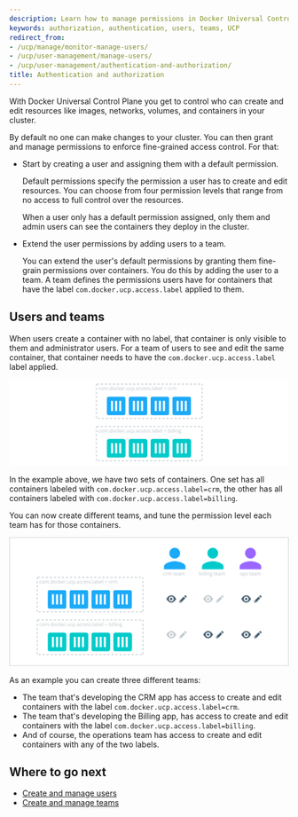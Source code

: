 ```yaml
---
description: Learn how to manage permissions in Docker Universal Control Plane.
keywords: authorization, authentication, users, teams, UCP
redirect_from:
- /ucp/manage/monitor-manage-users/
- /ucp/user-management/manage-users/
- /ucp/user-management/authentication-and-authorization/
title: Authentication and authorization
---
```


With Docker Universal Control Plane you get to control who can create and edit
resources like images, networks, volumes, and containers in your cluster.

By default no one can make changes to your cluster. You can then grant and
manage permissions to enforce fine-grained access control. For that:

* Start by creating a user and assigning them with a default permission.

    Default permissions specify the permission a user has to create and edit
    resources. You can choose from four permission levels that range from
    no access to full control over the resources.

    When a user only has a default permission assigned, only them and admin
    users can see the containers they deploy in the cluster.

* Extend the user permissions by adding users to a team.

    You can extend the user's default permissions by granting them fine-grain
    permissions over containers. You do this by adding the user to a team.
    A team defines the permissions users have for containers that have the label
    `com.docker.ucp.access.label` applied to them.

## Users and teams

When users create a container with no label, that container is only visible to
them and administrator users.
For a team of users to see and edit the same container, that
container needs to have the `com.docker.ucp.access.label` label applied.

![](../images/secure-your-infrastructure-1.svg)

In the example above, we have two sets of containers. One set has all containers
labeled with `com.docker.ucp.access.label=crm`, the other has all containers
labeled with `com.docker.ucp.access.label=billing`.

You can now create different teams, and tune the permission level each
team has for those containers.

![](../images/secure-your-infrastructure-2.svg)

As an example you can create three different teams:

* The team that's developing the CRM app has access to create and edit
containers with the label `com.docker.ucp.access.label=crm`.
* The team that's developing the Billing app, has access to create and edit
containers with the label `com.docker.ucp.access.label=billing`.
* And of course, the operations team has access to create and edit containers
with any of the two labels.

## Where to go next

* [Create and manage users](create-and-manage-users.md)
* [Create and manage teams](create-and-manage-teams.md)